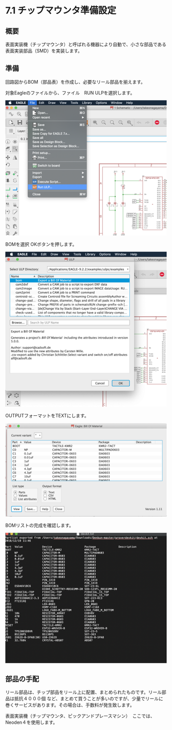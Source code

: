 # 7.1 チップマウンタ準備設定

## 概要

表面実装機（チップマウンタ）と呼ばれる機器により自動で、小さな部品である表面実装部品（SMD）を実装します。

## 準備

回路図からBOM（部品表）を作成し、必要なリール部品を揃えます。

対象Eagleのファイルから、ファイル　RUN ULPを選択します。

![](./img/PIC050.PNG)

BOMを選択 OKボタンを押します。

![](./img/PIC054.PNG)

OUTPUTフォーマットをTEXTにします。　

![](./img/PIC052.PNG)

BOMリストの完成を確認します。　

![](./img/PIC051.PNG)

## 部品の手配

リール部品は、チップ部品をリール上に配置、まとめられたものです。リール部品は抵抗４０００個
など、まとめて買うことが多いのですが、少量でリールに巻くサービスがあります。その場合は、手数料が発生致します。

表面実装機（チップマウンタ、ピックアンドプレースマシン）　ここでは、Neoden４を使用します。
